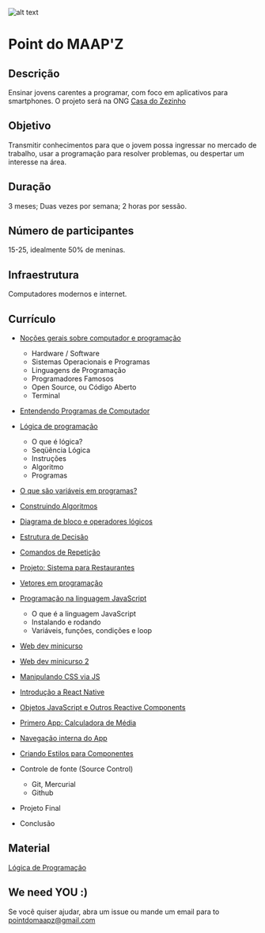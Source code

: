 ![alt text](https://s3.amazonaws.com/opensourceprojects/maapz-logo.png)
# Point do MAAP'Z 

## Descrição
Ensinar jovens carentes a programar, com foco em aplicativos para smartphones. O projeto será na ONG [Casa do Zezinho](http://casadozezinho.org.br)

## Objetivo
Transmitir conhecimentos para que o jovem possa ingressar no mercado de trabalho, usar a programação para resolver problemas, ou despertar um interesse na área. 

## Duração
3 meses; Duas vezes por semana; 2 horas por sessão.

## Número de participantes
15-25, idealmente 50% de meninas.

## Infraestrutura
Computadores modernos e internet.

## Currículo

- [Noções gerais sobre computador e programação](https://drive.google.com/file/d/0B5rJcGaAXTjVcHg2RHVmcDhNcWM/view?usp=sharing)
  - Hardware / Software
  - Sistemas Operacionais e Programas
  - Linguagens de Programação
  - Programadores Famosos
  - Open Source, ou Código Aberto
  - Terminal
  
- [Entendendo Programas de Computador](https://drive.google.com/open?id=0B5rJcGaAXTjVVkphUDJzeVdKOWM)

- [Lógica de programação](https://drive.google.com/file/d/0B5rJcGaAXTjVYTBzYUFUT3BkYUk/view?usp=sharing)
  - O que é lógica?
  - Seqüência Lógica
  - Instruções
  - Algoritmo
  - Programas
  
- [O que são variáveis em programas?](https://drive.google.com/open?id=0B5rJcGaAXTjVR3FjNW5LNzJtY00)

- [Construindo Algoritmos](https://drive.google.com/open?id=0B5rJcGaAXTjVSEJubTY3ZFBHLVU)

- [Diagrama de bloco e operadores lógicos](https://drive.google.com/open?id=0B5rJcGaAXTjVb3dNNkxWWUVxSmM)

- [Estrutura de Decisão](https://drive.google.com/open?id=0B5rJcGaAXTjVSnhFRkhvWWE2RTA)

- [Comandos de Repetição](https://drive.google.com/open?id=0B5rJcGaAXTjVeFVuTzhfS2piamM)

- [Projeto: Sistema para Restaurantes](https://drive.google.com/open?id=0B5rJcGaAXTjVV05pVGJJR1BlRms)

- [Vetores em programação](https://drive.google.com/open?id=0B5rJcGaAXTjVdjN3UUlBZkpaQTA)

- [Programação na linguagem JavaScript](https://drive.google.com/open?id=0B5rJcGaAXTjVUHFDMDFYTnB3cUU)
  - O que é a linguagem JavaScript
  - Instalando e rodando
  - Variáveis, funções, condições e loop
  
- [Web dev minicurso](https://drive.google.com/open?id=0B5rJcGaAXTjVVThuRW9YX2FMRHM)
- [Web dev minicurso 2](https://drive.google.com/open?id=0B5rJcGaAXTjVYVNsbDlnVWJzRnM)
- [Manipulando CSS via JS](https://drive.google.com/open?id=0B5rJcGaAXTjVUlp5RnZDTktMdnM)
- [Introdução a React Native](https://drive.google.com/open?id=0B5rJcGaAXTjVTktWVHhtdERwQ3c)
- [Objetos JavaScript e Outros Reactive Components](https://drive.google.com/open?id=0B5rJcGaAXTjVdW5mdGt2V3E1Znc)
- [Primero App: Calculadora de Média](https://drive.google.com/open?id=0B5rJcGaAXTjVdldyMzdiMU04VEk)
- [Navegação interna do App](https://drive.google.com/open?id=0B5rJcGaAXTjVTm5TanFpaTFpczg)
- [Criando Estilos para Componentes](https://drive.google.com/open?id=0B5rJcGaAXTjVMDRpVzdFLTVzTlE)

- Controle de fonte (Source Control)	
  - Git, Mercurial
  - Github		
- Projeto Final 
- Conclusão

## Material

[Lógica de Programação](http://www.inf.ufsc.br/~vania.bogorny/teaching/ine5231/Logica.pdf)


## We need YOU :) 

Se você quiser ajudar, abra um issue ou mande um email para to pointdomaapz@gmail.com
